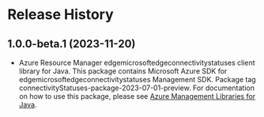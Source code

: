 # Release History

## 1.0.0-beta.1 (2023-11-20)

- Azure Resource Manager edgemicrosoftedgeconnectivitystatuses client library for Java. This package contains Microsoft Azure SDK for edgemicrosoftedgeconnectivitystatuses Management SDK.  Package tag connectivityStatuses-package-2023-07-01-preview. For documentation on how to use this package, please see [Azure Management Libraries for Java](https://aka.ms/azsdk/java/mgmt).
